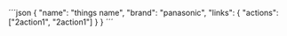 ´´´json
{
    "name": "things name",
    "brand": "panasonic",
    "links": {
        "actions": ["2action1", "2action1"]
    }
}
´´´